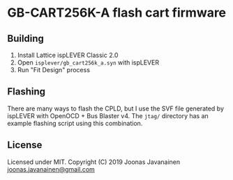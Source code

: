 # GB-CART256K-A flash cart firmware

## Building

1. Install Lattice ispLEVER Classic 2.0
2. Open `isplever/gb_cart256k_a.syn` with ispLEVER
3. Run "Fit Design" process

## Flashing

There are many ways to flash the CPLD, but I use the SVF file generated by
ispLEVER with OpenOCD + Bus Blaster v4. The `jtag/` directory has an example
flashing script using this combination.

## License

Licensed under MIT.
Copyright (C) 2019 Joonas Javanainen <joonas.javanainen@gmail.com>
